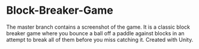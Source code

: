 # Block-Breaker-Game
The master branch contains a screenshot of the game. It is a classic block breaker game where you bounce a ball off a paddle against blocks in an attempt to break all of them before you miss catching it. Created with Unity.
